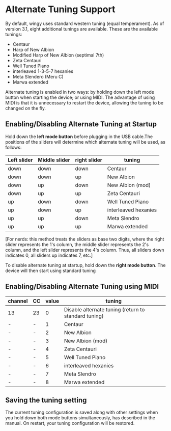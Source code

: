 # Alternate Tuning Support

By default, wingy uses standard western tuning (equal temperament). As of version 3.1, eight additional tunings are available. These are the available tunings:

 * Centaur
 * Harp of New Albion
 * Modified Harp of New Albion (septimal 7th)
 * Zeta Centauri
 * Well Tuned Piano
 * interleaved 1-3-5-7 hexanies
 * Meta Slendero (Meru C)
 * Marwa extended

 Alternate tuning is enabled in two ways: by holding down the left mode button when starting the device; or using MIDI. The advantage of using MIDI is that it is unnecessary to restart the device, allowing the tuning to be changed on the fly.

 ## Enabling/Disabling Alternate Tuning at Startup

 Hold down the **left mode button** before plugging in the USB cable.The positions of the sliders will determine which alternate tuning will be used, as follows:

 | Left slider | Middle slider| right slider| tuning |
 |---|---|---|---|
 | down | down | down | Centaur |
 | down | down | up| New Albion |
 | down | up | down | New Albion (mod) |
 | down | up | up | Zeta Centauri |
 | up | down | down| Well Tuned Piano |
 | up | down | up | interleaved hexanies |
 | up | up | down | Meta Slendro |
 | up | up | up | Marwa extended |

 [For nerds: this method treats the sliders as base two digits, where the right slider represents the 1's column, the middle slider represents the 2's column, and the left slider represents the 4's column. Thus, all sliders down indicates 0, all sliders up indicates 7, etc.]

 To disable alternate tuning at startup, hold down the **right mode button**. The device will then start using standard tuning

 ## Enabling/Disabling Alternate Tuning using MIDI

 | channel| CC| value| tuning|
 | --- | ---| --- | --- |
 | 13 | 23 | 0 | Disable alternate tuning (return to standard tuning) |
 |-|-|1| Centaur|
 |-|-|2| New Albion|
 |-|-|3| New Albion (mod) |
 |-|-|4| Zeta Centauri|
 |-|-|5| Well Tuned Piano|
 |-|-|6| interleaved hexanies|
 |-|-|7| Meta Slendro|
 |-|-|8| Marwa extended|

## Saving the tuning setting

The current tuning configuration is saved along with other settings when you hold down both mode buttons simultaneously, has described in the manual. On restart, your tuning configuration will be restored.